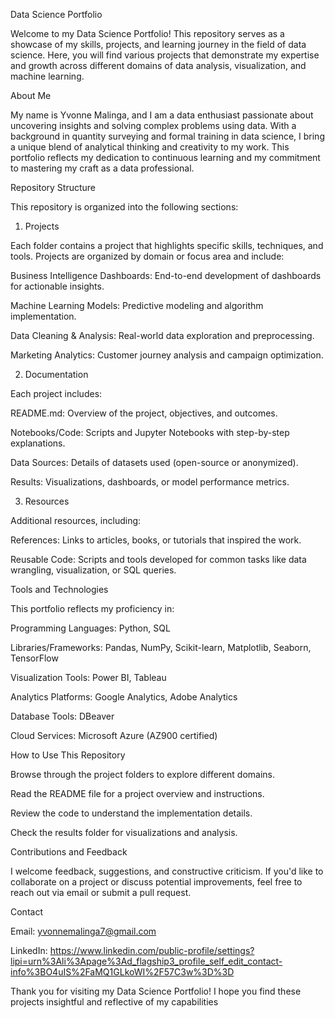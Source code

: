 Data Science Portfolio

Welcome to my Data Science Portfolio! This repository serves as a showcase of my skills, projects, and learning journey in the field of data science. Here, you will find various projects that demonstrate my expertise and growth across different domains of data analysis, visualization, and machine learning.

About Me

My name is Yvonne Malinga, and I am a data enthusiast passionate about uncovering insights and solving complex problems using data. With a background in quantity surveying and formal training in data science, I bring a unique blend of analytical thinking and creativity to my work. This portfolio reflects my dedication to continuous learning and my commitment to mastering my craft as a data professional.

Repository Structure

This repository is organized into the following sections:

1. Projects

Each folder contains a project that highlights specific skills, techniques, and tools. Projects are organized by domain or focus area and include:

Business Intelligence Dashboards: End-to-end development of dashboards for actionable insights.

Machine Learning Models: Predictive modeling and algorithm implementation.

Data Cleaning & Analysis: Real-world data exploration and preprocessing.

Marketing Analytics: Customer journey analysis and campaign optimization.

2. Documentation

Each project includes:

README.md: Overview of the project, objectives, and outcomes.

Notebooks/Code: Scripts and Jupyter Notebooks with step-by-step explanations.

Data Sources: Details of datasets used (open-source or anonymized).

Results: Visualizations, dashboards, or model performance metrics.

3. Resources

Additional resources, including:

References: Links to articles, books, or tutorials that inspired the work.

Reusable Code: Scripts and tools developed for common tasks like data wrangling, visualization, or SQL queries.

Tools and Technologies

This portfolio reflects my proficiency in:

Programming Languages: Python, SQL

Libraries/Frameworks: Pandas, NumPy, Scikit-learn, Matplotlib, Seaborn, TensorFlow

Visualization Tools: Power BI, Tableau

Analytics Platforms: Google Analytics, Adobe Analytics

Database Tools: DBeaver

Cloud Services: Microsoft Azure (AZ900 certified)

How to Use This Repository

Browse through the project folders to explore different domains.

Read the README file for a project overview and instructions.

Review the code to understand the implementation details.

Check the results folder for visualizations and analysis.

Contributions and Feedback

I welcome feedback, suggestions, and constructive criticism. If you'd like to collaborate on a project or discuss potential improvements, feel free to reach out via email or submit a pull request.

Contact

Email: yvonnemalinga7@gmail.com

LinkedIn: https://www.linkedin.com/public-profile/settings?lipi=urn%3Ali%3Apage%3Ad_flagship3_profile_self_edit_contact-info%3BO4uIS%2FaMQ1GLkoWI%2F57C3w%3D%3D

Thank you for visiting my Data Science Portfolio! I hope you find these projects insightful and reflective of my capabilities
